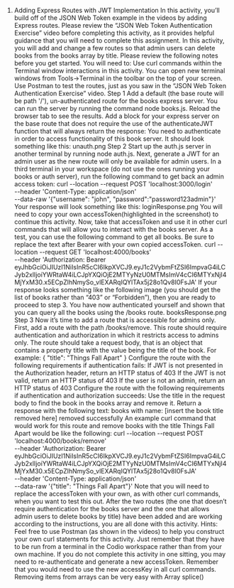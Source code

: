 1. Adding Express Routes with JWT Implementation
In this activity, you’ll build off of the JSON Web Token example in the videos by adding Express routes. Please review the “JSON Web Token Authentication Exercise” video before completing this activity, as it provides helpful guidance that you will need to complete this assignment.
In this activity, you will add and change a few routes so that admin users can delete books from the books array by title.
Please review the following notes before you get started. You will need to:
Use curl commands within the Terminal window interactions in this activity.
You can open new terminal windows from Tools->Terminal in the toolbar on the top of your screen.
Use Postman to test the routes, just as you saw in the “JSON Web Token Authentication Exercise” video.
Step 1
Add a default (the base route will be path '/'), un-authenticated route for the books express server. You can run the server by running the command node books.js. Reload the browser tab to see the results.
Add a block for your express server on the base route that does not require the use of the authenticateJWT function that will always return the response:
You need to authenticate in order to access functionality of this book server.
It should look something like this:
unauth.png
Step 2
Start up the auth.js server in another terminal by running node auth.js. Next, generate a JWT for an admin user as the new route will only be available for admin users.
In a third terminal in your workspace (do not use the ones running your books or auth server), run the following command to get back an admin access token:
curl --location --request POST 'localhost:3000/login' \
--header 'Content-Type: application/json' \
--data-raw '{"username": "john", "password":"password123admin"}'
Your response will look something like this:
loginResponse.png
You will need to copy your own accessToken(highlighted in the screenshot) to continue this activity.
Now, take that accessToken and use it in other curl commands that will allow you to interact with the books server. As a test, you can use the following command to get all books. Be sure to replace the text after Bearer with your own copied accessToken.
curl --location --request GET 'localhost:4000/books' \
--header 'Authorization: Bearer eyJhbGciOiJIUzI1NiIsInR5cCI6IkpXVCJ9.eyJ1c2VybmFtZSI6ImpvaG4iLCJyb2xlIjoiYWRtaW4iLCJpYXQiOjE2MTYyNzU0MTMsImV4cCI6MTYxNjI4MjYxM30.x5ECpZlhNmySo_vlEXARqIQYlTAx5j28o1Qv8I0FsJA'
If your response looks something like the following image (you should get the list of books rather than “403” or “Forbidden”), then you are ready to proceed to step 3. You have now authenticated yourself and shown that you can query all the books using the /books route.
booksResponse.png
Step 3
Now it’s time to add a route that is accessible for admins only.
First, add a route with the path /books/remove.
This route should require authentication and authorization in which it restricts access to admins only.
The route should take a request body, that is an object that contains a property title with the value being the title of the book. For example:
{ "title": "Things Fall Apart" }
Configure the route with the following requirements if authentication fails:
If JWT is not presented in the Authorization header, return an HTTP status of 403
If the JWT is not valid, return an HTTP status of 403
If the user is not an admin, return an HTTP status of 403
Configure the route with the following requirements if authentication and authorization succeeds:
Use the title in the request body to find the book in the books array and remove it.
Return a response with the following text:
books with name: [insert the book title removed here] removed successfully
An example curl command that would work for this route and remove books with the title Things Fall Apart would be like the following:
curl --location --request POST 'localhost:4000/books/remove' \
--header 'Authorization: Bearer eyJhbGciOiJIUzI1NiIsInR5cCI6IkpXVCJ9.eyJ1c2VybmFtZSI6ImpvaG4iLCJyb2xlIjoiYWRtaW4iLCJpYXQiOjE2MTYyNzU0MTMsImV4cCI6MTYxNjI4MjYxM30.x5ECpZlhNmySo_vlEXARqIQYlTAx5j28o1Qv8I0FsJA' \
--header 'Content-Type: application/json' \
--data-raw '{"title": "Things Fall Apart"}'
Note that you will need to replace the accessToken with your own, as with other curl commands, when you want to test this out.
After the two routes (the one that doesn’t require authentication for the books server and the one that allows admin users to delete books by title) have been added and are working according to the instructions, you are all done with this activity.
Hints:
Feel free to use Postman (as shown in the videos) to help you construct your own curl statements for this activity. Just remember that they have to be run from a terminal in the Codio workspace rather than from your own machine.
If you do not complete this activity in one sitting, you may need to re-authenticate and generate a new accessToken. Remember that you would need to use the new accessKey in all curl commands.
Removing items from arrays can be very easy with Array splice()